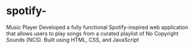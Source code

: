 # spotify-
Music Player Developed a fully functional Spotify-inspired web application that allows users to  play songs from a curated playlist of No Copyright Sounds (NCS). Built using HTML, CSS, and JavaScript
